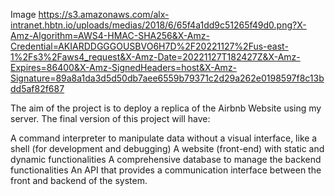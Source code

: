 Image
https://s3.amazonaws.com/alx-intranet.hbtn.io/uploads/medias/2018/6/65f4a1dd9c51265f49d0.png?X-Amz-Algorithm=AWS4-HMAC-SHA256&X-Amz-Credential=AKIARDDGGGOUSBVO6H7D%2F20221127%2Fus-east-1%2Fs3%2Faws4_request&X-Amz-Date=20221127T182427Z&X-Amz-Expires=86400&X-Amz-SignedHeaders=host&X-Amz-Signature=89a8a1da3d5d50db7aee6559b79371c2d29a262e0198597f8c13bdd5af82f687

The aim of the project is to deploy a replica of the Airbnb Website using my server. The final version of this project will have:

A command interpreter to manipulate data without a visual interface, like a shell (for development and debugging)
A website (front-end) with static and dynamic functionalities
A comprehensive database to manage the backend functionalities
An API that provides a communication interface between the front and backend of the system.
